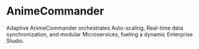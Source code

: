 # AnimeCommander
Adaptive AnimeCommander orchestrates Auto-scaling, Real-time data synchronization, and modular Microservices, fueling a dynamic Enterprise Studio.
